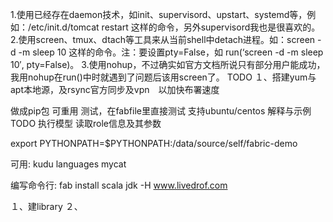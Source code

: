 1.使用已经存在daemon技术，如init、supervisord、upstart、systemd等，例如：/etc/init.d/tomcat restart 这样的命令，另外supervisord我也是很喜欢的。
2.使用screen、tmux、dtach等工具来从当前shell中detach进程。如：screen -d -m sleep 10 这样的命令。注：要设置pty=False，如 run(‘screen -d -m sleep 10′, pty=False)。
3.使用nohup，不过确实如官方文档所说只有部分用户能成功，我用nohup在run()中时就遇到了问题后该用screen了。
TODO
１、搭建yum与apt本地源，及rsync官方同步及vpn　以加快布署速度

做成pip包
可重用
测试，在fabfile里直接测试
支持ubuntu/centos
解释与示例
TODO
执行模型
读取role信息及其参数


export PYTHONPATH=$PYTHONPATH:/data/source/self/fabric-demo

可用:
kudu
languages
mycat


编写命令行:
fab install scala jdk  -H www.livedrof.com


１、建library
２、
